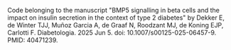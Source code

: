 Code belonging to the manuscript "BMP5 signalling in beta cells and the impact on insulin secretion in the context of type 2 diabetes" by Dekker E, de Winter TJJ, Muñoz Garcia A, de Graaf N, Roodzant MJ, de Koning EJP, Carlotti F.  Diabetologia. 2025 Jun 5. doi: 10.1007/s00125-025-06457-9. PMID: 40471239.
